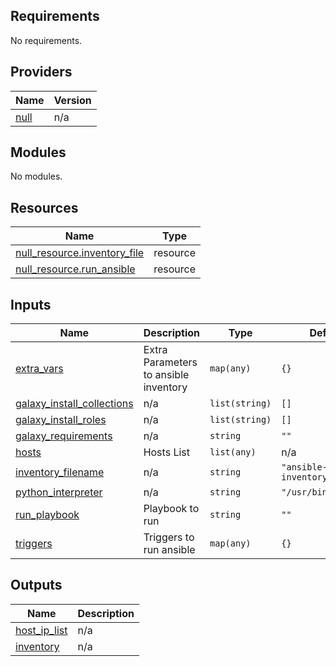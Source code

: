 <!-- BEGIN_TF_DOCS -->
## Requirements

No requirements.

## Providers

| Name | Version |
|------|---------|
| <a name="provider_null"></a> [null](#provider\_null) | n/a |

## Modules

No modules.

## Resources

| Name | Type |
|------|------|
| [null_resource.inventory_file](https://registry.terraform.io/providers/hashicorp/null/latest/docs/resources/resource) | resource |
| [null_resource.run_ansible](https://registry.terraform.io/providers/hashicorp/null/latest/docs/resources/resource) | resource |

## Inputs

| Name | Description | Type | Default | Required |
|------|-------------|------|---------|:--------:|
| <a name="input_extra_vars"></a> [extra\_vars](#input\_extra\_vars) | Extra Parameters to ansible inventory | `map(any)` | `{}` | no |
| <a name="input_galaxy_install_collections"></a> [galaxy\_install\_collections](#input\_galaxy\_install\_collections) | n/a | `list(string)` | `[]` | no |
| <a name="input_galaxy_install_roles"></a> [galaxy\_install\_roles](#input\_galaxy\_install\_roles) | n/a | `list(string)` | `[]` | no |
| <a name="input_galaxy_requirements"></a> [galaxy\_requirements](#input\_galaxy\_requirements) | n/a | `string` | `""` | no |
| <a name="input_hosts"></a> [hosts](#input\_hosts) | Hosts List | `list(any)` | n/a | yes |
| <a name="input_inventory_filename"></a> [inventory\_filename](#input\_inventory\_filename) | n/a | `string` | `"ansible-inventory"` | no |
| <a name="input_python_interpreter"></a> [python\_interpreter](#input\_python\_interpreter) | n/a | `string` | `"/usr/bin/python3"` | no |
| <a name="input_run_playbook"></a> [run\_playbook](#input\_run\_playbook) | Playbook to run | `string` | `""` | no |
| <a name="input_triggers"></a> [triggers](#input\_triggers) | Triggers to run ansible | `map(any)` | `{}` | no |

## Outputs

| Name | Description |
|------|-------------|
| <a name="output_host_ip_list"></a> [host\_ip\_list](#output\_host\_ip\_list) | n/a |
| <a name="output_inventory"></a> [inventory](#output\_inventory) | n/a |
<!-- END_TF_DOCS -->